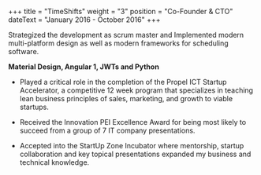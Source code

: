 +++
title = "TimeShifts"
weight = "3"
position = "Co-Founder & CTO"
dateText = "January 2016 - October 2016"
+++

Strategized the development as scrum master and Implemented modern multi-platform design as well as modern frameworks for scheduling software.

**Material Design, Angular 1, JWTs and Python**
<!--more-->

- Played a critical role in the completion of the Propel ICT Startup Accelerator, a competitive 12 week program that specializes in teaching lean business principles of sales, marketing, and growth to viable startups.

- Received the Innovation PEI Excellence Award for being most likely to succeed from a group of 7 IT company presentations.  

- Accepted into the StartUp Zone Incubator where mentorship, startup collaboration and key topical presentations expanded my business and technical knowledge.
